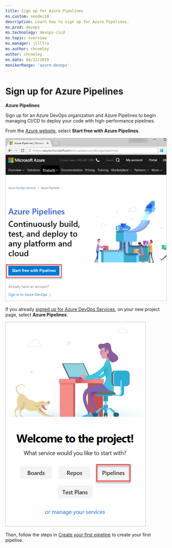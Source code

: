 ```yaml
---
title: Sign up for Azure Pipelines
ms.custom: seodec18
description: Learn how to sign up for Azure Pipelines.
ms.prod: devops
ms.technology: devops-cicd
ms.topic: overview
ms.manager: jillfra
ms.author: chcomley
author: chcomley
ms.date: 04/22/2019
monikerRange: 'azure-devops'
---
```


# Sign up for Azure Pipelines

**Azure Pipelines**

Sign up for an Azure DevOps organization and Azure Pipelines to begin managing CI/CD to deploy your code with high-performance pipelines.

From the [Azure website](https://azure.microsoft.com/services/devops/pipelines/), select **Start free with Azure Pipelines**.

![Start free with Azure Pipelines](../../_shared/_img/start-free-with-azure-pipelines.png)

If you already [signed up for Azure DevOps Services](../../user-guide/sign-up-invite-teammates.md), on your new project page, select **Azure Pipelines**.

![New project, select Azure Pipelines](../_img/new-project-select-pipelines.png)

Then, follow the steps in [Create your first pipeline](../create-first-pipeline.md) to create your first pipeline.
